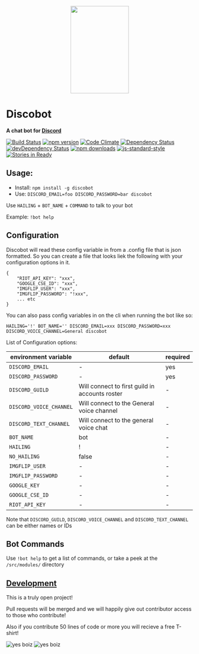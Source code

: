 <p align="center">
  <a href="https://github.com/asdqwex/discobot">
    <img height="236" width="157" src="https://i.imgur.com/qtffWzX.png">
  </a>
</p>

# Discobot
**A chat bot for [Discord](discordapp.com)**

[![Build Status](https://img.shields.io/circleci/project/asdqwex/discobot/master.svg?style=flat-square)](https://circleci.com/gh/asdqwex/discobot) [![npm version](https://img.shields.io/npm/v/discobot.svg?style=flat-square)](https://www.npmjs.com/package/discobot) [![Code Climate](https://img.shields.io/codeclimate/github/asdqwex/discobot.svg?style=flat-square)](https://codeclimate.com/github/asdqwex/discobot) [![Dependency Status](https://img.shields.io/david/asdqwex/discobot.svg?style=flat-square)](https://david-dm.org/asdqwex/discobot) [![devDependency Status](https://img.shields.io/david/dev/asdqwex/discobot.svg?style=flat-square)](https://david-dm.org/asdqwex/discobot#info=devDependencies) [![npm downloads](https://img.shields.io/npm/dm/discobot.svg?style=flat-square)](https://www.npmjs.com/package/discobot) [![js-standard-style](https://img.shields.io/badge/code%20style-standard-brightgreen.svg?style=flat-square)](https://github.com/asdqwex/discobot) [![Stories in Ready](https://badge.waffle.io/asdqwex/discobot.png?label=ready&title=Ready)](https://waffle.io/asdqwex/discobot)

## Usage:
 - Install: `npm install -g discobot`
 - Use: `DISCORD_EMAIL=foo DISCORD_PASSWORD=bar discobot`

Use `HAILING` + `BOT_NAME` + `COMMAND` to talk to your bot

Example: `!bot help`

## Configuration

Discobot will read these config variable in from a .config file that is json formatted. So you can create a file that looks liek the following with your configuration options in it.

    {
        "RIOT_API_KEY": "xxx",
        "GOOGLE_CSE_ID": "xxx",
        "IMGFLIP_USER": "xxx",
        "IMGFLIP_PASSWORD": "!xxx",
        ... etc
    }

You can also pass config variables in on the cli when running the bot like so:

 `HAILING='!' BOT_NAME='' DISCORD_EMAIL=xxx DISCORD_PASSWORD=xxx DISCORD_VOICE_CHANNEL=General discobot`

 List of Configuration options:

|environment variable|default|required|
|---|---|---|
|`DISCORD_EMAIL`| - | yes |
|`DISCORD_PASSWORD`| - | yes |
|`DISCORD_GUILD`| Will connect to first guild in accounts roster | - |
|`DISCORD_VOICE_CHANNEL`| Will connect to the General voice channel | - |
|`DISCORD_TEXT_CHANNEL`| Will connect to the general voice chat | - |
|`BOT_NAME`| bot | - |
|`HAILING`| ! | - |
|`NO_HAILING`| false | - |
|`IMGFLIP_USER`| - | - |
|`IMGFLIP_PASSWORD`| - | - |
|`GOOGLE_KEY`| - | - |
|`GOOGLE_CSE_ID`| - | - |
|`RIOT_API_KEY`| - | - |


Note that `DISCORD_GUILD`, `DISCORD_VOICE_CHANNEL` and `DISCORD_TEXT_CHANNEL` can be either names or IDs

## Bot Commands

Use `!bot help` to get a list of commands, or take a peek at the `/src/modules/` directory

## [Development](DEV.md)

This is a truly open project!

Pull requests will be merged and we will happily give out contributor access to those who contribute!

Also if you contribute 50 lines of code or more you will recieve a free T-shirt!

![yes boiz](http://i.imgur.com/5F36IbQ.jpg "Sweet sweet T-shirts")
![yes boiz](http://i.imgur.com/1MOyG1K.jpg "Sweet sweet T-shirts")


